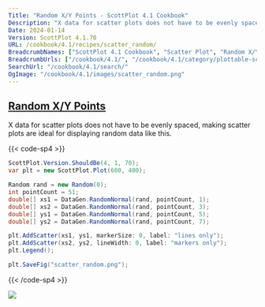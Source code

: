 ```yaml
---
Title: "Random X/Y Points - ScottPlot 4.1 Cookbook"
Description: "X data for scatter plots does not have to be evenly spaced, making scatter plots are ideal for displaying random data like this."
Date: 2024-01-14
Version: ScottPlot 4.1.70
URL: /cookbook/4.1/recipes/scatter_random/
BreadcrumbNames: ["ScottPlot 4.1 Cookbook", "Scatter Plot", "Random X/Y Points"]
BreadcrumbUrls: ["/cookbook/4.1/", "/cookbook/4.1/category/plottable-scatter-plot", "/cookbook/4.1/recipes/scatter_random/"]
SearchUrl: "/cookbook/4.1/search/"
OgImage: "/cookbook/4.1/images/scatter_random.png"
---
```


<h2><a id='random-x/y-points' href='/cookbook/4.1/recipes/scatter_random/'>Random X/Y Points</a></h2>

X data for scatter plots does not have to be evenly spaced, making scatter plots are ideal for displaying random data like this.

{{< code-sp4 >}}

```cs
ScottPlot.Version.ShouldBe(4, 1, 70);
var plt = new ScottPlot.Plot(600, 400);

Random rand = new Random(0);
int pointCount = 51;
double[] xs1 = DataGen.RandomNormal(rand, pointCount, 1);
double[] xs2 = DataGen.RandomNormal(rand, pointCount, 3);
double[] ys1 = DataGen.RandomNormal(rand, pointCount, 5);
double[] ys2 = DataGen.RandomNormal(rand, pointCount, 7);

plt.AddScatter(xs1, ys1, markerSize: 0, label: "lines only");
plt.AddScatter(xs2, ys2, lineWidth: 0, label: "markers only");
plt.Legend();

plt.SaveFig("scatter_random.png");
```

{{< /code-sp4 >}}

<img src='../../images/scatter_random.png' class='d-block mx-auto my-5' />


